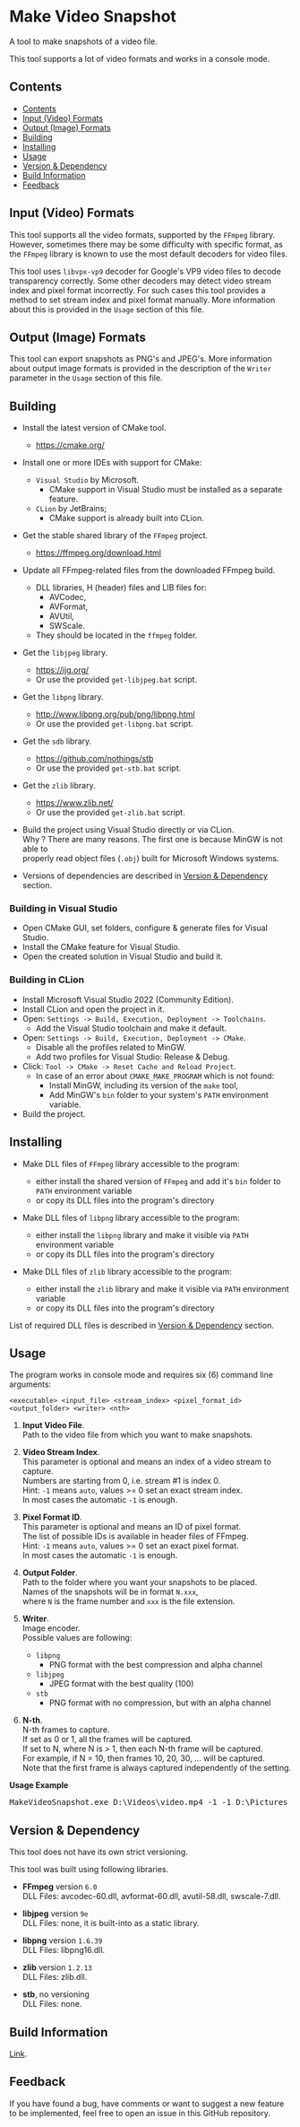 # Make Video Snapshot

A tool to make snapshots of a video file.

This tool supports a lot of video formats and works in a console mode.

## <a name="section_0">Contents</a>

- [Contents](#section_0)
- [Input (Video) Formats](#section_1)
- [Output (Image) Formats](#section_2)
- [Building](#section_3)
- [Installing](#section_4)
- [Usage](#section_5)
- [Version & Dependency](#section_6)
- [Build Information](#section_7)
- [Feedback](#section_8)

## <a name="section_1">Input (Video) Formats</a>

This tool supports all the video formats, supported by the `FFmpeg` library.
However, sometimes there may be some difficulty with specific format, as the
`FFmpeg` library is known to use the most default decoders for video files.

This tool uses `libvpx-vp9` decoder for Google's VP9 video files to decode
transparency correctly. Some other decoders may detect video stream index and
pixel format incorrectly. For such cases this tool provides a method to set
stream index and pixel format manually. More information about this is
provided in the `Usage` section of this file.

## <a name="section_2">Output (Image) Formats</a>

This tool can export snapshots as PNG's and JPEG's. More information about
output image formats is provided in the description of the `Writer` parameter
in the `Usage` section of this file.

## <a name="section_3">Building</a>

* Install the latest version of CMake tool.
    * https://cmake.org/


* Install one or more IDEs with support for CMake:
    * `Visual Studio` by Microsoft.
        * CMake support in Visual Studio must be installed as a separate feature.
    * `CLion` by JetBrains;
        * CMake support is already built into CLion.


* Get the stable shared library of the `FFmpeg` project.
    * https://ffmpeg.org/download.html


* Update all FFmpeg-related files from the downloaded FFmpeg build.
    * DLL libraries, H (header) files and LIB files for:
        * AVCodec,
        * AVFormat,
        * AVUtil,
        * SWScale.
    * They should be located in the `ffmpeg` folder.


* Get the `libjpeg` library.
    * https://ijg.org/
    * Or use the provided `get-libjpeg.bat` script.


* Get the `libpng` library.
    * http://www.libpng.org/pub/png/libpng.html
    * Or use the provided `get-libpng.bat` script.


* Get the `sdb` library.
    * https://github.com/nothings/stb
    * Or use the provided `get-stb.bat` script.


* Get the `zlib` library.
    * https://www.zlib.net/
    * Or use the provided `get-zlib.bat` script.


* Build the project using Visual Studio directly or via CLion.  
  Why ? There are many reasons. The first one is because MinGW is not able to  
  properly read object files (`.obj`) built for Microsoft Windows systems.


* Versions of dependencies are described in [Version & Dependency](#section_6) section.

### Building in Visual Studio

* Open CMake GUI, set folders, configure & generate files for Visual Studio.
* Install the CMake feature for Visual Studio.
* Open the created solution in Visual Studio and build it.

### Building in CLion

* Install Microsoft Visual Studio 2022 (Community Edition).
* Install CLion and open the project in it.
* Open: `Settings -> Build, Execution, Deployment -> Toolchains`.
    * Add the Visual Studio toolchain and make it default.
* Open: `Settings -> Build, Execution, Deployment -> CMake`.
    * Disable all the profiles related to MinGW.
    * Add two profiles for Visual Studio: Release & Debug.
* Click: `Tool -> CMake -> Reset Cache and Reload Project`.
    * In case of an error about `CMAKE_MAKE_PROGRAM` which is not found:
        * Install MinGW, including its version of the `make` tool,
        * Add MinGW's `bin` folder to your system's `PATH` environment variable.
* Build the project.

## <a name="section_4">Installing</a>

* Make DLL files of `FFmpeg` library accessible to the program:
    * either install the shared version of `FFmpeg` and add
      it's `bin` folder to `PATH` environment variable
    * or copy its DLL files into the program's directory


* Make DLL files of `libpng` library accessible to the program:
    * either install the `libpng` library and make it visible
      via `PATH` environment variable
    * or copy its DLL files into the program's directory


* Make DLL files of `zlib` library accessible to the program:
    * either install the `zlib` library and make it visible
      via `PATH` environment variable
    * or copy its DLL files into the program's directory

List of required DLL files is described in [Version & Dependency](#section_6) section.

## <a name="section_5">Usage</a>

The program works in console mode and requires six (6) command line arguments:

`<executable> <input_file> <stream_index> <pixel_format_id> <output_folder> <writer> <nth>`

1. **Input Video File**.  
   Path to the video file from which you want to make snapshots.


2. **Video Stream Index**.  
   This parameter is optional and means an index of a video stream to capture.  
   Numbers are starting from 0, i.e. stream #1 is index 0.  
   Hint: `-1` means `auto`, values >= 0 set an exact stream index.  
   In most cases the automatic `-1` is enough.


3. **Pixel Format ID**.  
   This parameter is optional and means an ID of pixel format.  
   The list of possible IDs is available in header files of FFmpeg.  
   Hint: `-1` means `auto`, values >= 0 set an exact pixel format.  
   In most cases the automatic `-1` is enough.


4. **Output Folder**.  
   Path to the folder where you want your snapshots to be placed.  
   Names of the snapshots will be in format `N.xxx`,  
   where `N` is the frame number and `xxx` is the file extension.


5. **Writer**.  
   Image encoder.  
   Possible values are following:
    * `libpng`
        * PNG format with the best compression and alpha channel
    * `libjpeg`
        * JPEG format with the best quality (100)
    * `stb`
        * PNG format with no compression, but with an alpha channel


6. **N-th**.  
   N-th frames to capture.  
   If set as 0 or 1, all the frames will be captured.  
   If set to N, where N is > 1, then each N-th frame will be captured.  
   For example, if N = 10, then frames 10, 20, 30, ... will be captured.  
   Note that the first frame is always captured independently of the setting.

**Usage Example**
<pre>MakeVideoSnapshot.exe D:\Videos\video.mp4 -1 -1 D:\Pictures libpng 10</pre>

## <a name="section_6">Version & Dependency</a>

This tool does not have its own strict versioning.

This tool was built using following libraries.

* **FFmpeg** version `6.0`  
  DLL Files: avcodec-60.dll, avformat-60.dll, avutil-58.dll, swscale-7.dll.


* **libjpeg** version `9e`  
  DLL Files: none, it is built-into as a static library.


* **libpng** version `1.6.39`  
  DLL Files: libpng16.dll.


* **zlib** version `1.2.13`  
  DLL Files: zlib.dll.


* **stb**, no versioning  
  DLL Files: none.

## <a name="section_7">Build Information</a>

[Link](./Build/ReadMe.md).

## <a name="section_8">Feedback</a>

If you have found a bug, have comments or want to suggest a new feature to be
implemented, feel free to open an issue in this GitHub repository.
